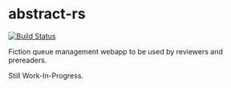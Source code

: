# abstract-rs
[![Build Status](https://travis-ci.org/HarmonEpsilon/abstract-rs.png?branch=master)](https://travis-ci.org/HarmonEpsilon/abstract-rs)

Fiction queue management webapp to be used by reviewers and prereaders.

Still Work-In-Progress.
